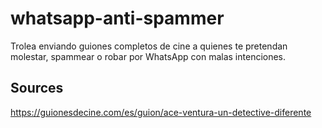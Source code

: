 # whatsapp-anti-spammer
Trolea enviando guiones completos de cine a quienes te pretendan molestar, spammear o robar por WhatsApp con malas intenciones.

## Sources

https://guionesdecine.com/es/guion/ace-ventura-un-detective-diferente
